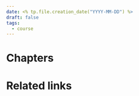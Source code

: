 ```yaml
---
date: <% tp.file.creation_date("YYYY-MM-DD") %>
draft: false
tags:
  - course
---
```

# Chapters

# Related links